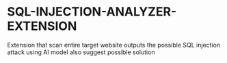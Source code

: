 # SQL-INJECTION-ANALYZER-EXTENSION
Extension that scan entire target website outputs the possible SQL injection attack using AI model also suggest possible solution
